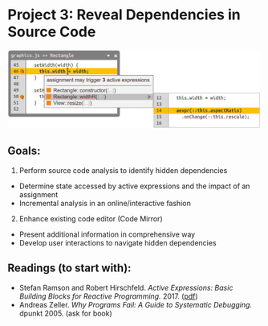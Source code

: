 # Project 3: Reveal Dependencies in Source Code

![](screenshot.png)

## Goals:

1. Perform source code analysis to identify hidden dependencies
  - Determine state accessed by active expressions and the impact of an assignment
  - Incremental analysis in an online/interactive fashion
2. Enhance existing code editor (Code Mirror)
  - Present additional information in comprehensive way
  - Develop user interactions to navigate hidden dependencies

## Readings (to start with):

- Stefan Ramson and Robert Hirschfeld. *Active Expressions: Basic Building Blocks for Reactive Programming.* <Programming> 2017. ([pdf](https://www.hpi.uni-potsdam.de/hirschfeld/publications/media/RamsonHirschfeld_2017_ActiveExpressionsBasicBuildingBlocksForReactiveProgramming.pdf))
- Andreas Zeller. *Why Programs Fail: A Guide to Systematic Debugging.* dpunkt 2005. (ask for book)
